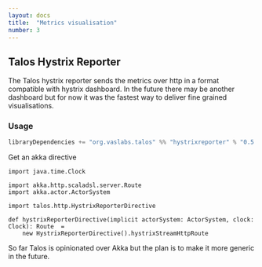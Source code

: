 ```yaml
---
layout: docs
title:  "Metrics visualisation"
number: 3
---
```


## Talos Hystrix Reporter

The Talos hystrix reporter sends the metrics over http in a format compatible with hystrix dashboard.
In the future there may be another dashboard but for now it was the fastest way to 
deliver fine grained visualisations.


### Usage

```scala
libraryDependencies += "org.vaslabs.talos" %% "hystrixreporter" % "0.5.1"
```

Get an akka directive

```tut:silent
import java.time.Clock

import akka.http.scaladsl.server.Route
import akka.actor.ActorSystem

import talos.http.HystrixReporterDirective

def hystrixReporterDirective(implicit actorSystem: ActorSystem, clock: Clock): Route  =
    new HystrixReporterDirective().hystrixStreamHttpRoute
```

So far Talos is opinionated over Akka but the plan is to make it more generic in the future.

